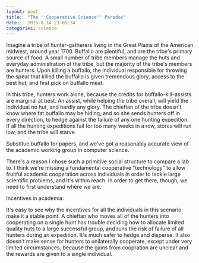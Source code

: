 ```yaml
---
layout: post
title:  "The ''Cooperative Science'' Paradox"
date:   2015-8-14 23:05:34
categories: science
---
```


Imagine a tribe of hunter-gatherers living in the Great Plains of the American midwest, around year 1700. Buffallo are plentiful, and are the tribe's primary source of food. A small number of tribe members manage the huts and everyday administration of the tribe, but the majority of the tribe's members are hunters. Upon killing a buffallo, the individual responsible for throwing the spear that killed the buffallo is given tremendous glory, access to the best hut, and first pick on buffallo meat.

In this tribe, hunters work alone, because the credits for buffallo-kill-assists are marginal at best. An assist, while helping the tribe overall, will yield the individual no hut, and hardly any glory. The chieftan of the tribe doesn't know where fat buffallo may be hiding, and so she sends hunters off in every direction, to hedge against the failure of any one hunting expedition. If all the hunting expeditions fail for too many weeks in a row, stores will run low, and the tribe will starve.

Substitue buffallo for papers, and we've got a reasonably accurate view of the academic working group in computer science.

There's a reason I chose such a primitive social structure to compare a lab to. I think we're missing a fundamental cooperative "technology" to allow fruitful academic cooperation across individuals in order to tackle large scientific problems, and it's within reach. In order to get there, though, we need to first understand where we are.

Incentives in academia:

It's easy to see why the incentives for all the individuals in this scenario make it a stable point. A chieftan who moves all of the hunters into cooperating on a single hunt has trouble deciding how to allocate limited quality huts to a large successful group, and runs the risk of failure of all hunters during an expedition. It's much safer to hedge and disperse. It also doesn't make sense for hunters to unilaterally cooperate, except under very limited circumstances, because the gains from coopration are unclear and the rewards are given to a single individual.
